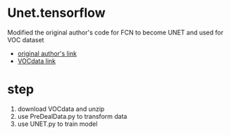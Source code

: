 # Unet.tensorflow
Modified the original author's code for FCN to become UNET and used for VOC dataset
- [original author's link](https://github.com/shekkizh/FCN.tensorflow)
- [VOCdata link](http://host.robots.ox.ac.uk/pascal/VOC/voc2012/VOCtrainval_11-May-2012.tar)

# step
1.  download VOCdata and unzip
2.  use PreDealData.py to transform data
3.  use UNET.py to train model
